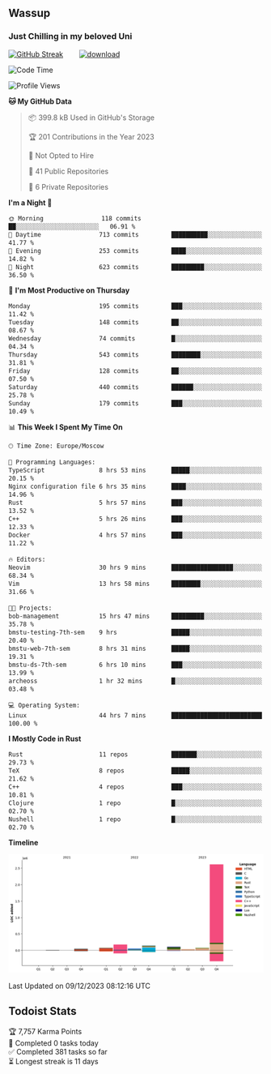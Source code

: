 ## Wassup 
### Just Chilling in my beloved Uni 

<!--
-->

[![GitHub Streak](http://github-readme-streak-stats.herokuapp.com?user=archeoss&theme=shades-of-purple&hide_border=true&date_format=j%20M%5B%20Y%5D)](https://git.io/streak-stats)&nbsp;&nbsp;&nbsp;&nbsp;&nbsp;&nbsp;&nbsp;&nbsp;[![download](https://user-images.githubusercontent.com/68448737/147796309-d8b65b1d-4dde-40d9-b03a-2b42aaa6cd43.jpeg)
](http://bmstu.ru/)

<!--START_SECTION:waka-->
![Code Time](http://img.shields.io/badge/Code%20Time-2%2C201%20hrs%2047%20mins-blue)

![Profile Views](http://img.shields.io/badge/Profile%20Views-1-blue)

**🐱 My GitHub Data** 

> 📦 399.8 kB Used in GitHub's Storage 
 > 
> 🏆 201 Contributions in the Year 2023
 > 
> 🚫 Not Opted to Hire
 > 
> 📜 41 Public Repositories 
 > 
> 🔑 6 Private Repositories 
 > 
**I'm a Night 🦉** 

```text
🌞 Morning                118 commits         ██░░░░░░░░░░░░░░░░░░░░░░░   06.91 % 
🌆 Daytime                713 commits         ██████████░░░░░░░░░░░░░░░   41.77 % 
🌃 Evening                253 commits         ████░░░░░░░░░░░░░░░░░░░░░   14.82 % 
🌙 Night                  623 commits         █████████░░░░░░░░░░░░░░░░   36.50 % 
```
📅 **I'm Most Productive on Thursday** 

```text
Monday                   195 commits         ███░░░░░░░░░░░░░░░░░░░░░░   11.42 % 
Tuesday                  148 commits         ██░░░░░░░░░░░░░░░░░░░░░░░   08.67 % 
Wednesday                74 commits          █░░░░░░░░░░░░░░░░░░░░░░░░   04.34 % 
Thursday                 543 commits         ████████░░░░░░░░░░░░░░░░░   31.81 % 
Friday                   128 commits         ██░░░░░░░░░░░░░░░░░░░░░░░   07.50 % 
Saturday                 440 commits         ██████░░░░░░░░░░░░░░░░░░░   25.78 % 
Sunday                   179 commits         ███░░░░░░░░░░░░░░░░░░░░░░   10.49 % 
```


📊 **This Week I Spent My Time On** 

```text
🕑︎ Time Zone: Europe/Moscow

💬 Programming Languages: 
TypeScript               8 hrs 53 mins       █████░░░░░░░░░░░░░░░░░░░░   20.15 % 
Nginx configuration file 6 hrs 35 mins       ████░░░░░░░░░░░░░░░░░░░░░   14.96 % 
Rust                     5 hrs 57 mins       ███░░░░░░░░░░░░░░░░░░░░░░   13.52 % 
C++                      5 hrs 26 mins       ███░░░░░░░░░░░░░░░░░░░░░░   12.33 % 
Docker                   4 hrs 57 mins       ███░░░░░░░░░░░░░░░░░░░░░░   11.22 % 

🔥 Editors: 
Neovim                   30 hrs 9 mins       █████████████████░░░░░░░░   68.34 % 
Vim                      13 hrs 58 mins      ████████░░░░░░░░░░░░░░░░░   31.66 % 

🐱‍💻 Projects: 
bob-management           15 hrs 47 mins      █████████░░░░░░░░░░░░░░░░   35.78 % 
bmstu-testing-7th-sem    9 hrs               █████░░░░░░░░░░░░░░░░░░░░   20.40 % 
bmstu-web-7th-sem        8 hrs 31 mins       █████░░░░░░░░░░░░░░░░░░░░   19.31 % 
bmstu-ds-7th-sem         6 hrs 10 mins       ███░░░░░░░░░░░░░░░░░░░░░░   13.99 % 
archeoss                 1 hr 32 mins        █░░░░░░░░░░░░░░░░░░░░░░░░   03.48 % 

💻 Operating System: 
Linux                    44 hrs 7 mins       █████████████████████████   100.00 % 
```

**I Mostly Code in Rust** 

```text
Rust                     11 repos            ███████░░░░░░░░░░░░░░░░░░   29.73 % 
TeX                      8 repos             █████░░░░░░░░░░░░░░░░░░░░   21.62 % 
C++                      4 repos             ███░░░░░░░░░░░░░░░░░░░░░░   10.81 % 
Clojure                  1 repo              █░░░░░░░░░░░░░░░░░░░░░░░░   02.70 % 
Nushell                  1 repo              █░░░░░░░░░░░░░░░░░░░░░░░░   02.70 % 
```



**Timeline**

![Lines of Code chart](https://raw.githubusercontent.com/archeoss/archeoss/master/assets/bar_graph.png)


 Last Updated on 09/12/2023 08:12:16 UTC
<!--END_SECTION:waka-->

## Todoist Stats

<!-- TODO-IST:START -->
🏆  7,757 Karma Points           
🌸  Completed 0 tasks today           
✅  Completed 381 tasks so far           
⏳  Longest streak is 11 days
<!-- TODO-IST:END -->
